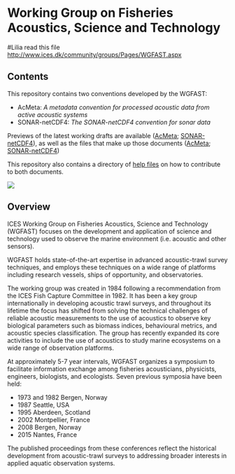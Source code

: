 # Working Group on Fisheries Acoustics, Science and Technology
#Lilia read this file
http://www.ices.dk/community/groups/Pages/WGFAST.aspx

## Contents

This repository contains two conventions developed by the WGFAST: 
* AcMeta: _A metadata convention for processed acoustic data from active acoustic systems_
* SONAR-netCDF4: _The SONAR-netCDF4 convention for sonar data_

Previews of the latest working drafts are available ([AcMeta](https://htmlpreview.github.io/?https://github.com/ices-eg/wg_WGFAST/blob/master/Formatted_docs/TG-AcMeta.html); [SONAR-netCDF4](https://htmlpreview.github.io/?https://github.com/ices-eg/wg_WGFAST/blob/master/Formatted_docs/crr341.html)), as well as the files that make up those documents ([AcMeta](AcMeta); [SONAR-netCDF4](SONAR-netCDF4))

This repository also contains a directory of [help files](How_to_contribute) on how to contribute to both documents.

![](https://github.com/ices-eg/wg_WGFAST/workflows/BuildDocuments/badge.svg)
 
## Overview

ICES Working Group on Fisheries Acoustics, Science and Technology (WGFAST) focuses on the development and application of science and technology used to observe the marine environment (i.e. acoustic and other sensors).

WGFAST holds state-of-the-art expertise in advanced acoustic-trawl survey techniques, and employs these techniques on a wide range of platforms including research vessels, ships of opportunity, and observatories.

The working group was created in 1984 following a recommendation from the ICES Fish Capture Committee in 1982. It has been a key group internationally in developing acoustic trawl surveys, and throughout its lifetime the focus has shifted from solving the technical challenges of reliable acoustic measurements to the use of acoustics to observe key biological parameters such as biomass indices, behavioural metrics, and acoustic species classification. The group has recently expanded its core activities to include the use of acoustics to study marine ecosystems on a wide range of observation platforms.

At approximately 5-7 year intervals, WGFAST organizes a symposium to facilitate information exchange among fisheries acousticians, physicists, engineers, biologists, and ecologists. Seven previous symposia have been held:
* 1973 and 1982 Bergen, Norway
* 1987 Seattle, USA
* 1995 Aberdeen, Scotland
* 2002 Montpellier, France
* 2008 Bergen, Norway
* 2015 Nantes, France

The published proceedings from these conferences reflect the historical development from acoustic-trawl surveys to addressing broader interests in applied aquatic observation systems.
